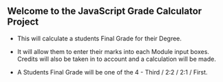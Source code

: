 ## Welcome to the JavaScript Grade Calculator Project

- This will calculate a students Final Grade for their Degree.

- It will allow them to enter their marks into each Module input boxes. Credits will also be taken in to account and a calculation will be made.

- A Students Final Grade will be one of the 4 - Third / 2:2 / 2:1 / First.